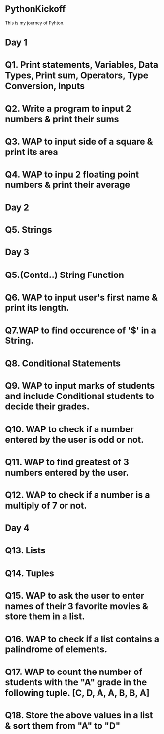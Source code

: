 # PythonKickoff
This is my journey of Pyhton.
# Day 1
# Q1. Print statements, Variables, Data Types, Print sum, Operators, Type Conversion, Inputs
# Q2. Write a program to input 2 numbers & print their sums
# Q3. WAP to input side of a square & print its area
# Q4. WAP to inpu 2 floating point numbers & print their average
# Day 2
# Q5. Strings
# Day 3
# Q5.(Contd..) String Function
# Q6. WAP to input user's first name & print its length.
# Q7.WAP to find occurence of '$' in a String.
# Q8. Conditional Statements
# Q9. WAP to input marks of students and include Conditional students to decide their grades.
<!-- Grade students based on marks
marks >= 90, grade =“A”
90 > marks >= 80, grade =“B”
80 > marks >= 70, grade =“C”
70 > marks, grade =“D” -->
# Q10. WAP to check if a number entered by the user is odd or not.
# Q11. WAP to find greatest of 3 numbers entered by the user.
# Q12. WAP to check if a number is a multiply of 7 or not.
# Day 4
# Q13. Lists 
# Q14. Tuples
# Q15. WAP to ask the user to enter names of their 3 favorite movies & store them in a list.
# Q16. WAP to check if a list contains a palindrome of elements.
# Q17. WAP to count the number of students with the "A" grade in the following tuple. [C, D, A, A, B, B, A]
# Q18. Store the above values in a list & sort them from "A" to "D"
